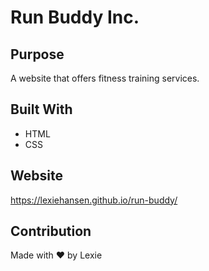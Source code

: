 # Run Buddy Inc.

## Purpose
A website that offers fitness training services.

## Built With
* HTML
* CSS

## Website
https://lexiehansen.github.io/run-buddy/

## Contribution
Made with ❤️ by Lexie
